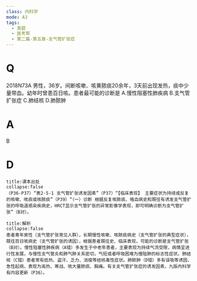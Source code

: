 ```yaml
---
class: 内科学
mode: A3
tags:
  - 真题
  - 医考帮
  - 第二篇-第五章-支气管扩张症
---
```


# Q
2018N73A 男性，36岁。间断咳嗽、咳黄脓痰20余年，3天前出现发热，痰中少量带血。幼年时曾患百日咳。患者最可能的诊断是
A.慢性阻塞性肺疾病
B.支气管扩张症
C.肺结核
D.肺脓肿

# A
B
# D
```ad-note
title:课本出处
collapse:false
（P36-P37）“表2-5-1 支气管扩张诱发因素”（P37）“【临床表现】 主要症状为持续或反复的咳嗽、咳痰或咳脓痰”（P39）“（一）诊断 根据反复咳脓痰、咯血病史和既往有诱发支气管扩张的呼吸道感染疾病史，HRCT显示支气管扩张的异常影像学表现，即可明确诊断为支气管扩张”（B对）。
```

```ad-summary
title:解析
collapse:false
患者青年男性（支气管扩张常见人群），长期慢性咳嗽、咳脓痰病史（支气管扩张的典型症状），既往百日咳病史（支气管扩张的诱因），根据患者既往史、临床表现，可能的诊断是支气管扩张（B对）。慢性阻塞性肺疾病（A错）多发生于中老年患者，主要表现为持续气流受限，病情呈进行性发展，与慢性支气管炎和肺气肿关系密切，气短或者呼吸困难为慢阻肺的标志性症状。肺结核（C错）患者常有低热、盗汗、乏力、消瘦等结核毒性症状。肺脓肿（D错）多有误吸等诱因，急性起病，表现为高热、寒战、咳大量脓痰、胸痛。有关支气管扩张症的诱发因素，九版内科学有内容更新（P36）。
```

